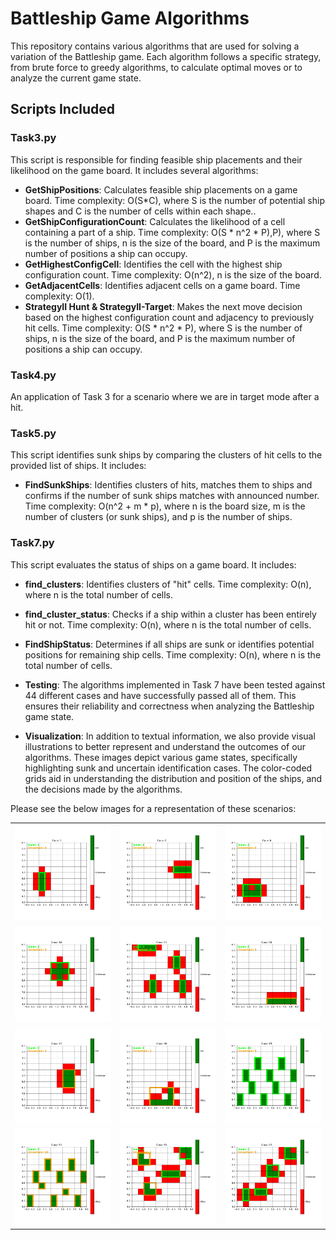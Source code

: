 # Battleship Game Algorithms

This repository contains various algorithms that are used for solving a variation of the Battleship game. Each algorithm follows a specific strategy, from brute force to greedy algorithms, to calculate optimal moves or to analyze the current game state.

## Scripts Included

### Task3.py

This script is responsible for finding feasible ship placements and their likelihood on the game board. It includes several algorithms:

- **GetShipPositions**: Calculates feasible ship placements on a game board. Time complexity: O(S*C), where S is the number of potential ship shapes and C is the number of cells within
each shape..
- **GetShipConfigurationCount**: Calculates the likelihood of a cell containing a part of a ship. Time complexity: O(S * n^2 * P),P), where S is the number of ships, n
is the size of the board, and P is the maximum number of positions a ship can occupy.
- **GetHighestConfigCell**: Identifies the cell with the highest ship configuration count. Time complexity: O(n^2), n
is the size of the board.
- **GetAdjacentCells**: Identifies adjacent cells on a game board. Time complexity: O(1).
- **StrategyII Hunt & StrategyII-Target**: Makes the next move decision based on the highest configuration count and adjacency to previously hit cells. Time complexity: O(S * n^2 * P), where S is the number of ships, n is the size
of the board, and P is the maximum number of positions a ship can occupy.

### Task4.py

An application of Task 3 for a scenario where we are in target mode after a hit.

### Task5.py

This script identifies sunk ships by comparing the clusters of hit cells to the provided list of ships. It includes:

- **FindSunkShips**: Identifies clusters of hits, matches them to ships and confirms if the number of sunk ships matches with announced number. Time complexity: O(n^2 + m * p), where n is the board size, m is the number of clusters
(or sunk ships), and p is the number of ships.

### Task7.py

This script evaluates the status of ships on a game board. It includes:

- **find_clusters**: Identifies clusters of "hit" cells. Time complexity: O(n), where n is the total number of cells.
- **find_cluster_status**: Checks if a ship within a cluster has been entirely hit or not. Time complexity: O(n), where n is the total number of cells.
- **FindShipStatus**: Determines if all ships are sunk or identifies potential positions for remaining ship cells. Time complexity: O(n), where n is the total number of cells.

- **Testing**: 
The algorithms implemented in Task 7 have been tested against 44 different cases and have successfully passed all of them. This ensures their reliability and correctness when analyzing the Battleship game state.

- **Visualization**:
In addition to textual information, we also provide visual illustrations to better represent and understand the outcomes of our algorithms. These images depict various game states, specifically highlighting sunk and uncertain identification cases. The color-coded grids aid in understanding the distribution and position of the ships, and the decisions made by the algorithms. 

Please see the below images for a representation of these scenarios:

<table>
  <tr>
    <td>
      <img src="plots/plot0.png" alt="plot0">
    </td>
    <td>
      <img src="plots/plot1.png" alt="plot1">
    </td>
    <td>
      <img src="plots/plot5.png" alt="plot5">
    </td>
  </tr>
  <tr>
    <td>
      <img src="plots/plot15.png" alt="plot15">
    </td>
    <td>
      <img src="plots/plot20.png" alt="plot20">
    </td>
    <td>
      <img src="plots/plot25.png" alt="plot25">
    </td>
  </tr>
  <tr>
    <td>
      <img src="plots/plot30.png" alt="plot30">
    </td>
    <td>
      <img src="plots/plot35.png" alt="plot35">
    </td>
    <td>
      <img src="plots/plot18.png" alt="plot18">
    </td>
  </tr>
  <tr>
    <td>
      <img src="plots/plot40.png" alt="plot40">
    </td>
    <td>
      <img src="plots/plot44.png" alt="plot44">
    </td>    
    <td>
      <img src="plots/plot21.png" alt="plot21">
    </td>
  </tr>
</table>

